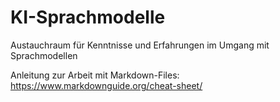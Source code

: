 # KI-Sprachmodelle

Austauchraum für Kenntnisse und Erfahrungen im Umgang mit Sprachmodellen


Anleitung zur Arbeit mit Markdown-Files: https://www.markdownguide.org/cheat-sheet/
